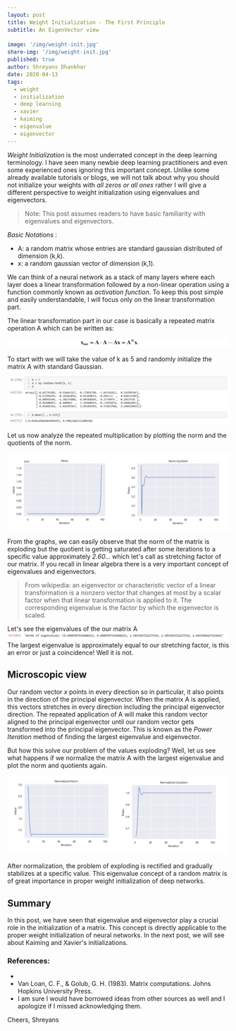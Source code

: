 ```yaml
---
layout: post
title: Weight Initialization - The First Principle
subtitle: An EigenVector view 

image: '/img/weight-init.jpg'
share-img: '/img/weight-init.jpg'
published: true
author: Shreyans Dhankhar
date: 2020-04-13
tags:
  - weight
  - initialization
  - deep learning
  - xavier
  - kaiming
  - eigenvalue
  - eigenvector
---
```

 

*Weight Initialization* is the most underrated concept in the deep learning terminology. I have seen many newbie deep learning practitioners and even some experienced ones ignoring this important concept.
Unlike some already available tutorials or blogs, we will not talk about why you should not initialize your weights with *all zeros or all ones* rather I will give a different perspective to weight initialization using eigenvalues and eigenvectors.

> Note: This post assumes readers to have basic familiarity with eigenvalues and eigenvectors.

*Basic Notations* :
- A: a random matrix whose entries are standard gaussian distributed of dimension (k,k).
- x: a random gaussian vector of dimension (k,1).

We can think of a neural network as a stack of many layers where each layer does a linear transformation followed by a non-linear operation using a function commonly known as *activation function*. To keep this post simple and easily understandable, I will focus only on the linear transformation part.

The linear transformation part in our case is basically a repeated matrix operation A which can be written as:

![eqn](/img/pots1/eqn.JPG) 

To start with we will take the value of k as 5 and randomly initialize the matrix A with standard Gaussian. 

![Matrix Initialized](/img/pots1/mat1.JPG)

Let us now analyze the repeated multiplication by plotting the norm and the quotients of the norm.

![Matrix Initialized](/img/pots1/norm-quot.png)

From the graphs, we can easily observe that the norm of the matrix is exploding but the quotient is getting saturated after some iterations to a specific value approximately *2.60...* which let's call as stretching factor of our matrix. If you recall in linear algebra there is a very important concept of eigenvalues and eigenvectors. 

> From wikipedia: an eigenvector or characteristic vector of a linear transformation is a nonzero vector that changes at most by a scalar factor when that linear transformation is applied to it. The corresponding eigenvalue is the factor by which the eigenvector is scaled. 

Let's see the eigenvalues of the our matrix A 
![Eigenvalues](/img/pots1/eigval.JPG) 
The largest eigenvalue is approximately equal to our stretching factor, is this an error or just a coincidence! Well it is not.

## Microscopic view
Our random vector *x* points in every direction so in particular, it also points in the direction of the principal eigenvector. When the matrix A is applied, this vectors stretches in every direction including the principal eigenvector direction. The repeated application of A will make this random vector aligned to the principal eigenvector until our random vector gets transformed into the principal eigenvector. This is known as the *Power Iteration* method of finding the largest eigenvalue and eigenvector. 

But how this solve our problem of the values exploding? Well, let us see what happens if we normalize the matrix A with the largest eigenvalue and plot the norm and quotients again. 

![Normalized](/img/pots1/norm-quot1.png) 

After normalization, the problem of exploding is rectified and gradually stabilizes at a specific value. This eigenvalue concept of a random matrix is of great importance in proper weight initialization of deep networks.

## Summary 
In this post, we have seen that eigenvalue and eigenvector play a crucial role in the initialization of a matrix. This concept is directly applicable to the proper weight initialization of neural networks. In the next post, we will see about Kaiming and Xavier's initializations.

### References: 
- [https://www.d2l.ai]:https://www.d2l.ai
- Van Loan, C. F., & Golub, G. H. (1983). Matrix computations. Johns Hopkins University Press. 
- I am sure I would have borrowed ideas from other sources as well and I apologize if I missed acknowledging them.

Cheers,
Shreyans 
